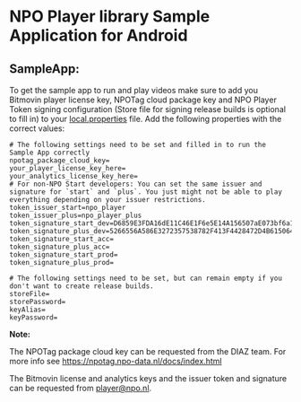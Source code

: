 # NPO Player library Sample Application for Android

## SampleApp:

To get the sample app to run and play videos make sure to add you Bitmovin player license key,
NPOTag cloud package key and NPO Player Token signing configuration (Store file for signing release
builds is optional to fill in) to your [local.properties](/local.properties) file. Add the following
properties with the correct values:

```text
# The following settings need to be set and filled in to run the Sample App correctly
npotag_package_cloud_key=
your_player_license_key_here=
your_analytics_license_key_here=
# For non-NPO Start developers: You can set the same issuer and signature for `start` and `plus`. You just might not be able to play everything depending on your issuer restrictions.
token_issuer_start=npo_player
token_issuer_plus=npo_player_plus
token_signature_start_dev=D6859E3FDA16dE11C46E1F6e5E14A156507aE073bf6a155986E1dCDC37fd3A2f
token_signature_plus_dev=5266556A586E3272357538782F413F4428472D4B6150645367566B5970337336
token_signature_start_acc=
token_signature_plus_acc=
token_signature_start_prod=
token_signature_plus_prod=

# The following settings need to be set, but can remain empty if you don't want to create release builds.
storeFile=
storePassword=
keyAlias=
keyPassword=
```

**Note:**

The NPOTag package cloud key can be requested from the DIAZ team. For more info
see https://npotag.npo-data.nl/docs/index.html

The Bitmovin license and analytics keys and the issuer token and signature can be requested
from [player@npo.nl](mailto:player@npo.nl).
